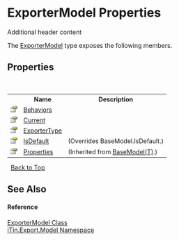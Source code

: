# ExporterModel Properties
Additional header content 

The <a href="a716ed7a-5602-84fa-095a-ab7cddef2048">ExporterModel</a> type exposes the following members.


## Properties
&nbsp;<table><tr><th></th><th>Name</th><th>Description</th></tr><tr><td>![Public property](media/pubproperty.gif "Public property")</td><td><a href="9ad757a0-713a-bc0f-7838-b799829c0814">Behaviors</a></td><td /></tr><tr><td>![Public property](media/pubproperty.gif "Public property")</td><td><a href="f0bf5a0e-7127-8a5e-10fe-62604ea73fab">Current</a></td><td /></tr><tr><td>![Public property](media/pubproperty.gif "Public property")</td><td><a href="64a6328e-a38e-022b-043c-94df3f826f7d">ExporterType</a></td><td /></tr><tr><td>![Public property](media/pubproperty.gif "Public property")</td><td><a href="a93c13d7-013e-935d-1ad8-d9c6b4e088bf">IsDefault</a></td><td> (Overrides BaseModel.IsDefault.)</td></tr><tr><td>![Public property](media/pubproperty.gif "Public property")</td><td><a href="7e88785e-5670-4515-defa-d3f60ae16111">Properties</a></td><td> (Inherited from <a href="6632f561-4175-f1f2-939c-ac8b10159529">BaseModel(T)</a>.)</td></tr></table>&nbsp;
<a href="#exportermodel-properties">Back to Top</a>

## See Also


#### Reference
<a href="a716ed7a-5602-84fa-095a-ab7cddef2048">ExporterModel Class</a><br /><a href="ef57ffcc-e95e-b212-5a46-9aa6f5a3511f">iTin.Export.Model Namespace</a><br />
